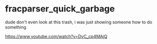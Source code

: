 # fracparser_quick_garbage

dude don't even look at this trash, i was just showing someone how to do something

https://www.youtube.com/watch?v=DvC_cp4MAjQ
